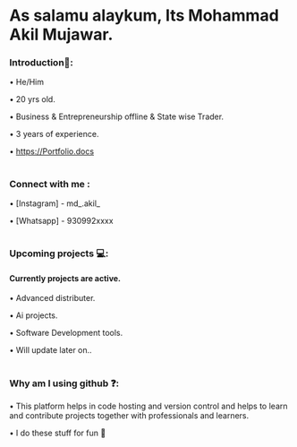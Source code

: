 # As salamu alaykum, Its Mohammad Akil Mujawar.



### Introduction📍:


• He/Him


• 20 yrs old.


• Business & Entrepreneurship offline & State wise Trader.


• 3 years of experience.


• https://Portfolio.docs


#


### Connect with me :


• [Instagram] - md_.akil_


• [Whatsapp] - 930992xxxx


#




### Upcoming projects 💻:


#### Currently projects are active.


• Advanced distributer.


• Ai projects.


• Software Development tools.


• Will update later on..


#

#



### Why am I using github ❓:


• This platform helps in code hosting and version control and helps to learn and contribute projects together with professionals and learners.

• I do these stuff for fun 🙂
